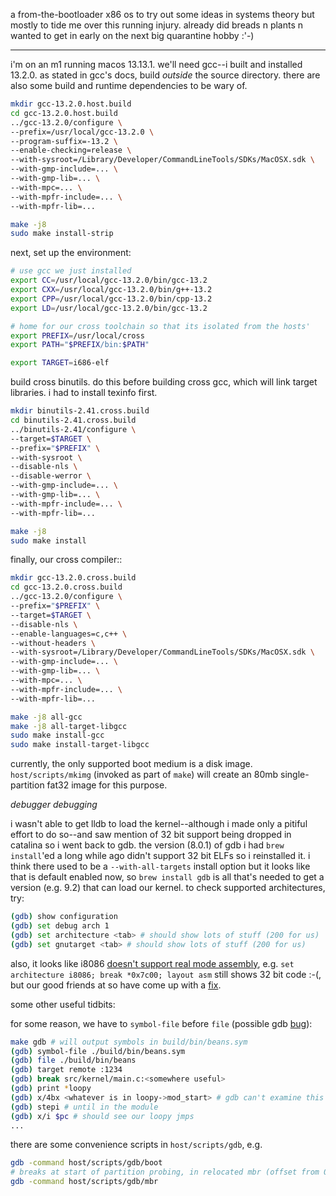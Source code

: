 a from-the-bootloader x86 os to try out some ideas in systems theory but mostly
to tide me over this running injury. already did breads n plants n wanted to get
in early on the next big quarantine hobby :'-)

----

i'm on an m1 running macos 13.13.1. we'll need gcc--i built and installed 13.2.0.
as stated in gcc's docs, build _outside_ the source directory. there are
also some build and runtime dependencies to be wary of.

```sh
mkdir gcc-13.2.0.host.build
cd gcc-13.2.0.host.build
../gcc-13.2.0/configure \
--prefix=/usr/local/gcc-13.2.0 \
--program-suffix=-13.2 \
--enable-checking=release \
--with-sysroot=/Library/Developer/CommandLineTools/SDKs/MacOSX.sdk \
--with-gmp-include=... \
--with-gmp-lib=... \
--with-mpc=... \
--with-mpfr-include=... \
--with-mpfr-lib=...

make -j8
sudo make install-strip
```

next, set up the environment:

```sh
# use gcc we just installed
export CC=/usr/local/gcc-13.2.0/bin/gcc-13.2
export CXX=/usr/local/gcc-13.2.0/bin/g++-13.2
export CPP=/usr/local/gcc-13.2.0/bin/cpp-13.2
export LD=/usr/local/gcc-13.2.0/bin/gcc-13.2

# home for our cross toolchain so that its isolated from the hosts'
export PREFIX=/usr/local/cross
export PATH="$PREFIX/bin:$PATH"

export TARGET=i686-elf
```

build cross binutils. do this before building cross gcc, which will link
target libraries. i had to install texinfo first.

```sh
mkdir binutils-2.41.cross.build
cd binutils-2.41.cross.build
../binutils-2.41/configure \
--target=$TARGET \
--prefix="$PREFIX" \
--with-sysroot \
--disable-nls \
--disable-werror \
--with-gmp-include=... \
--with-gmp-lib=... \
--with-mpfr-include=... \
--with-mpfr-lib=...

make -j8
sudo make install
```

finally, our cross compiler::

```sh
mkdir gcc-13.2.0.cross.build
cd gcc-13.2.0.cross.build
../gcc-13.2.0/configure \
--prefix="$PREFIX" \
--target=$TARGET \
--disable-nls \
--enable-languages=c,c++ \
--without-headers \
--with-sysroot=/Library/Developer/CommandLineTools/SDKs/MacOSX.sdk \
--with-gmp-include=... \
--with-gmp-lib=... \
--with-mpc=... \
--with-mpfr-include=... \
--with-mpfr-lib=...

make -j8 all-gcc
make -j8 all-target-libgcc
sudo make install-gcc
sudo make install-target-libgcc
```

currently, the only supported boot medium is a disk image. `host/scripts/mkimg`
(invoked as part of `make`) will create an 80mb single-partition fat32 image
for this purpose.

_debugger debugging_

i wasn't able to get lldb to load the kernel--although i made only a pitiful
effort to do so--and saw mention of 32 bit support being dropped in catalina so
i went back to gdb. the version (8.0.1) of gdb i had `brew install`'ed a long
while ago didn't support 32 bit ELFs so i reinstalled it. i think there used to
be a `--with-all-targets` install option but it looks like that is default
enabled now, so `brew install gdb` is all that's needed to get a version (e.g.
9.2) that can load our kernel. to check supported architectures, try:

```sh
(gdb) show configuration
(gdb) set debug arch 1
(gdb) set architecture <tab> # should show lots of stuff (200 for us)
(gdb) set gnutarget <tab> # should show lots of stuff (200 for us)
```

also, it looks like i8086 [doesn't support real mode assembly](https://sourceware.org/bugzilla/show_bug.cgi?id=22869),
e.g. `set architecture i8086; break *0x7c00; layout asm` still shows 32 bit code :-(,
but our good friends at so have come up with a [fix](https://stackoverflow.com/questions/32955887/how-to-disassemble-16-bit-x86-boot-sector-code-in-gdb-with-x-i-pc-it-gets-tr).

some other useful tidbits:

for some reason, we have to `symbol-file` before `file` (possible gdb [bug](https://stackoverflow.com/questions/57239664/gdb-reading-symbols-with-symbol-file-command-on-a-core-file)):

```sh
make gdb # will output symbols in build/bin/beans.sym
(gdb) symbol-file ./build/bin/beans.sym
(gdb) file ./build/bin/beans
(gdb) target remote :1234
(gdb) break src/kernel/main.c:<somewhere useful>
(gdb) print *loopy
(gdb) x/4bx <whatever is in loopy->mod_start> # gdb can't examine this memory
(gdb) stepi # until in the module
(gdb) x/i $pc # should see our loopy jmps
...
```

there are some convenience scripts in `host/scripts/gdb`, e.g.

```sh
gdb -command host/scripts/gdb/boot
# breaks at start of partition probing, in relocated mbr (offset from 0x600)
gdb -command host/scripts/gdb/mbr
```
